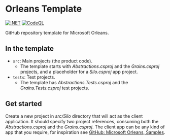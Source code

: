 # Orleans Template

[![.NET](https://github.com/IEvangelist/orleans-template/actions/workflows/dotnet.yml/badge.svg)](https://github.com/IEvangelist/orleans-template/actions/workflows/dotnet.yml)
[![CodeQL](https://github.com/IEvangelist/orleans-template/actions/workflows/codeql.yml/badge.svg)](https://github.com/IEvangelist/orleans-template/actions/workflows/codeql.yml)

GitHub repository template for Microsoft Orleans.

## In the template

- `src`: Main projects (the product code).
  - The template starts with _Abstractions.csproj_ and the _Grains.csproj_ projects, and a placeholder for a _Silo.csproj_ app project.
- `tests`: Test projects.
  - The template has  _Abstractions.Tests.csproj_ and the _Grains.Tests.csproj_ test projects.

## Get started

Create a new project in _src/Silo_ directory that will act as the client application. It should specify two project references, consuming both the _Abstractions.csproj_ and the _Grains.csproj_. The client app can be any kind of app that you require, for inspiration see [GitHub: Microsoft Orleans, Samples](https://github.com/dotnet/orleans/tree/main/samples).
